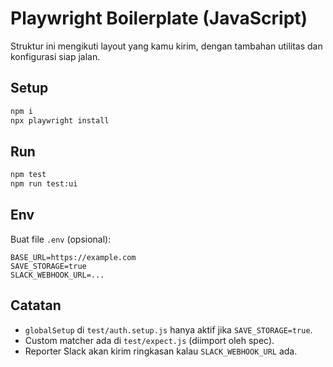 # Playwright Boilerplate (JavaScript)

Struktur ini mengikuti layout yang kamu kirim, dengan tambahan utilitas dan konfigurasi siap jalan.

## Setup
```bash
npm i
npx playwright install
```

## Run
```bash
npm test
npm run test:ui
```

## Env
Buat file `.env` (opsional):
```
BASE_URL=https://example.com
SAVE_STORAGE=true
SLACK_WEBHOOK_URL=...
```

## Catatan
- `globalSetup` di `test/auth.setup.js` hanya aktif jika `SAVE_STORAGE=true`.
- Custom matcher ada di `test/expect.js` (diimport oleh spec).
- Reporter Slack akan kirim ringkasan kalau `SLACK_WEBHOOK_URL` ada.